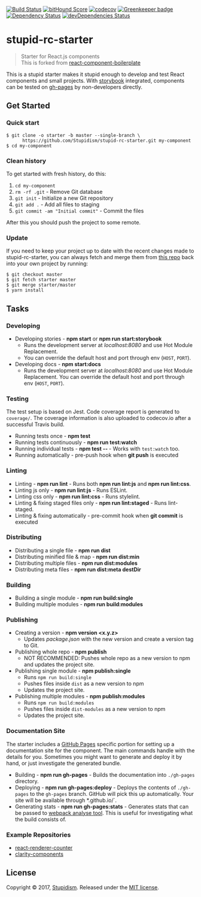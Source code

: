 [![Build Status](https://travis-ci.org/Stupidism/stupid-rc-starter.svg?branch=master)](https://travis-ci.org/Stupidism/stupid-rc-starter) [![bitHound Score](https://www.bithound.io/github/Stupidism/stupid-rc-starter/badges/score.svg)](https://www.bithound.io/github/Stupidism/stupid-rc-starter) [![codecov](https://codecov.io/gh/Stupidism/stupid-rc-starter/branch/master/graph/badge.svg)](https://codecov.io/gh/Stupidism/stupid-rc-starter) [![Greenkeeper badge](https://badges.greenkeeper.io/stupidism/stupid-rc-starter.svg)](https://greenkeeper.io/) [![Dependency Status](https://david-dm.org/Stupidism/stupid-rc-starter.svg)](https://david-dm.org/Stupidism/stupid-rc-starter) [![devDependencies Status](https://david-dm.org/Stupidism/stupid-rc-starter/dev-status.svg)](https://david-dm.org/Stupidism/stupid-rc-starter?type=dev)

# stupid-rc-starter 
> Starter for React.js components  
> This is forked from [react-component-boilerplate](https://github.com/survivejs/react-component-boilerplate)

This is a stupid starter makes it stupid enough to develop and test React components and small projects.
With [storybook](https://github.com/storybooks/storybook) integrated, components can be tested on [gh-pages](https://stupidism.github.io/stupid-rc-starter/storybook) by non-developers directly.

## Get Started

### Quick start
```
$ git clone -o starter -b master --single-branch \
      https://github.com/Stupidism/stupid-rc-starter.git my-component
$ cd my-component
```

### Clean history
To get started with fresh history, do this:

1. `cd my-component`
2. `rm -rf .git` - Remove Git database
3. `git init` - Initialize a new Git repository
4. `git add .` - Add all files to staging
5. `git commit -am "Initial commit"` - Commit the files

After this you should push the project to some remote.

### Update

If you need to keep your project up to date with the recent changes made to stupid-rc-starter,
you can always fetch and merge them from [this repo](https://github.com/Stupidism/stupid-rc-starter)
back into your own project by running:

```shell
$ git checkout master
$ git fetch starter master
$ git merge starter/master
$ yarn install
```

## Tasks
### Developing
* Developing stories - **npm start** or **npm run start:storybook**
  - Runs the development server at *localhost:8080* and use Hot Module Replacement.
  - You can override the default host and port through env (`HOST`, `PORT`).
* Developing docs - **npm start:docs**
  - Runs the development server at *localhost:8080* and use Hot Module Replacement. You can override the default host and port through env (`HOST`, `PORT`).

### Testing

The test setup is based on Jest. Code coverage report is generated to `coverage/`. The coverage information is also uploaded to codecov.io after a successful Travis build.

* Running tests once - **npm test**
* Running tests continuously - **npm run test:watch**
* Running individual tests - **npm test -- <pattern>** - Works with `test:watch` too.
* Running automatically - pre-push hook when **git push** is executed

### Linting
* Linting - **npm run lint** - Runs both **npm run lint:js** and **npm run lint:css**.
* Linting js only - **npm run lint:js** - Runs ESLint.
* Linting css only - **npm run lint:css** - Runs stylelint.
* Linting & fixing staged files only - **npm run lint:staged** - Runs lint-staged.
* Linting & fixing automatically - pre-commit hook when **git commit** is executed

### Distributing
* Distributing a single file - **npm run dist**
* Distributing minified file & map - **npm run dist:min**
* Distributing multiple files - **npm run dist:modules**
* Distributing meta files - **npm run dist:meta destDir**

### Building
* Building a single module - **npm run build:single**
* Building multiple modules - **npm run build:modules**

### Publishing
* Creating a version - **npm version <x.y.z>**
  - Updates *package.json* with the new version and create a version tag to Git.
* Publishing whole repo - **npm publish**
  - NOT RECOMMENDED: Pushes whole repo as a new version to npm and updates the project site.
* Publishing single module - **npm publish:single**
  - Runs `npm run build:single`
  - Pushes files inside `dist` as a new version to npm 
  - Updates the project site.
* Publishing multiple modules - **npm publish:modules**
  - Runs `npm run build:modules`
  - Pushes files inside `dist-modules` as a new version to npm
  - Updates the project site.

### Documentation Site

The starter includes a [GitHub Pages](https://pages.github.com/) specific portion for setting up a documentation site for the component. The main commands handle with the details for you. Sometimes you might want to generate and deploy it by hand, or just investigate the generated bundle.

* Building - **npm run gh-pages** - Builds the documentation into `./gh-pages` directory.
* Deploying - **npm run gh-pages:deploy** - Deploys the contents of `./gh-pages` to the `gh-pages` branch. GitHub will pick this up automatically. Your site will be available through *<user name>.github.io/<project name>`.
* Generating stats - **npm run gh-pages:stats** - Generates stats that can be passed to [webpack analyse tool](https://webpack.github.io/analyse/). This is useful for investigating what the build consists of.

### Example Repositories
- [react-renderer-counter](https://github.com/stupidism/stupid-rc-starter)
- [clarity-components](https://github.com/ClarityMovement/clarity-components)

## License

Copyright © 2017, [Stupidism](https://github.com/stupidism). Released under the [MIT license](LICENSE).
